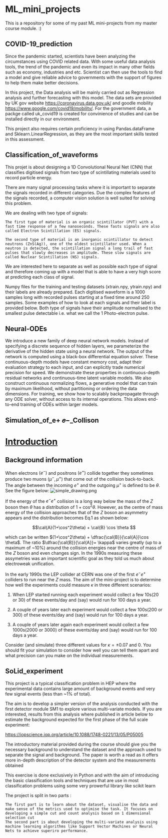 # ML_mini_projects
This is a repository for some of my past ML mini-projects from my master course module. :) 

## COVID-19_prediction
Since the pandemic started, scientists have been analyzing the circumstances using COVID related data. With some useful data analysis tools, the trend of the pandemic and even its impact in many other fields such as economy, industries and etc. Scientist can then use the tools to find a model and give reliable advice to governments with the support of figures to help them make better decisions.

In this project, the Data analysis will be mainly carried out as Regression analysis and further forecasting with this model. The data sets are provided by UK gov website https://coronavirus.data.gov.uk/ and goodle mobility https://www.google.com/covid19/mobility/. For the government data, a packge called uk_covid19 is created for convinience of studies and can be installed directly in our environment.

This project also requires certain proficiency in using Pandas.dataFrame and Sklearn.LinearRegression, as they are the most important skills tested in this assessment.

## Classification_of_waveforms


This projet is about designing a 1D Convolutional Neural Net (CNN) that classifies digitised signals from two type of scintillating materials used to record particle energy.

There are many signal processing tasks where it is important to separate the signals recorded in different categories. Due the complex features of the signals recorded, a computer vision solution is well suited for solving this problem.

We are dealing with two type of signals:

    The first type of material is an organic scintillator (PVT) with a fast time response of a few nanoseconds. These fasts signals are also called Electron Scintillation (ES) signals.

    The second type of material is an inorganic scintillator to detect neutrons (ZnS(Ag)), one of the oldest scintillator used. When a neutron is detected, the scintillation signal a long trail of fast pulses that slowly decreases in amplitude. These slow signals are called Nuclear Scintillation (NS) signals.

We are interested here to separate as well as possible each type of signal and therefore coming up with a model that is able to have a very high score at predicting each class of signal.

Numpy files for the training and testing datasets (xtrain.npy, ytrain.npy) and their labels are already prepared. Each digitised waveform is a 1000 samples long with recorded pulses starting at a fixed time around 250 samples. Some examples of how to look at each signals and their label is provided below. Both type of signals have their amplitude normalised to the smallest pulse detectable i.e. what we call the 1 Photo-electron pulse.


## Neural-ODEs
We introduce a new family of deep neural network models. Instead of specifying a discrete sequence of hidden layers, we parameterize the derivative of the hidden state using a neural network. The output of the network is computed using a black-box differential equation solver. These continuous-depth models have constant memory cost, adapt their evaluation strategy to each input, and can explicitly trade numerical precision for speed. We demonstrate these properties in continuous-depth residual networks and continuous-time latent variable models. We also construct continuous normalizing flows, a generative model that can train by maximum likelihood, without partitioning or ordering the data dimensions. For training, we show how to scalably backpropagate through any ODE solver, without access to its internal operations. This allows end-to-end training of ODEs within larger models.


## Simulation_of_e+ 𝑒−_Collison
# <a id="intro"></a> [Introduction](#content)

## Background information

When electrons $(e^-)$ and positrons $(e^+)$ collide together they sometimes produce two muons $(\mu^- , \mu^+)$ that come out of the collision back-to-back. The angle between the incoming $e^+$ and the outgoing $\mu^+$ is defined to be $\theta$. See the figure below:
![simple_drawing.png](attachment:simple_drawing.png)

If the energy of the $e^-e^+$ collision is a long way below the mass of the $Z$ boson then $\theta$ has a distribution of $1+\cos^2\theta$. However, as the centre of mass energy of the collision approaches that of the $Z$ boson an asymmetry appears and the distribution becomes Eq.1 as shown below:

$$\cal{A}(1+\cos^2\theta) + \cal{B} \cos \theta $$

which can be written $(1+\cos^2\theta) + \dfrac{\cal{B}}{\cal{A}}\cos \theta$. The ratio $\dfrac{\cal{B}}{\cal{A}}= \kappa$ varies greatly (up to a maximum of ~10%) around the collision energies near the centre of mass of the $Z$ boson and even changes sign. In the 1990s measuring these assymetries was an important scientific goal as they told us much about electroweak unification.

In the early 1990s the LEP collider at CERN was one of the first  $e^-e^+$ colliders to run near the $Z$ mass. 
The aim of the mini-project is to determine how well the experiments could measure $\kappa$ in three different scenarios:

1. When LEP started running each experiment would collect a few 10s(20 or 30) of these events/day and (say) would run for 100 days a year.

2. A couple of years later each experiment would collect a few 100s(200 or 300) of these events/day and (say) would run for 100 days a year.

3. A couple of years later again each experiment would collect a few 1000s(2000 or 3000) of these events/day and (say) would run for 100 days a year.

Consider (and simulate) three different values for $\kappa = \pm 0.07$ and $0$. You should fit your simulation to consider how well you can tell them apart and what precision can you make on the individual measurements. 




## SoLid_experiment


This project is a typical classification problem in HEP where the experimental data contains large amount of background events and very few signal events (less than ~1% of total).

The aim is to develop a simpler version of the analysis conducted with the first detector module SM1 to explore various multi-variate models. If you are interested, results from this analysis where published in article below to estimate the background expected for the first phase of the full scale experiment:

https://iopscience.iop.org/article/10.1088/1748-0221/13/05/P05005

The introductory material provided during the course should give you the necessary background to understand the dataset and the approach used to separate the signal and background. The paper is worth a read as it offers more in-depth description of the detector system and the measurements obtained

This exercise is done exclusively in Python and with the aim of introducing the basic classification tools and techniques that are use in most classification problems using some very prowerful library like scikit learn

The project is split in two parts :

    The first part is to learn about the dataset, visualise the data and make sense of the metrics used to optimise the task. It focuses on developing a simple cut and count analysis based on 1 dimensional selection cut
    The second part is about developing the multi-variate analysis using machine learning algorithms like Support Vector Machines or Neural Nets to achieve superiro performance.
